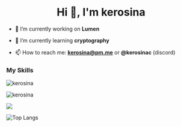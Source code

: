 <h1 align="center">Hi 👋, I'm kerosina</h1>

- 🔭 I’m currently working on **Lumen**

- 🌱 I’m currently learning **cryptography**

- 📫 How to reach me: **kerosina@pm.me** or **@kerosinac** (discord)

<h3 align="left">My Skills</h3>
<img src="https://skillicons.dev/icons?i=arch,bash,linux,cs,dotnet,haskell,lua,rust,tauri,zig" alt="kerosina" />

<p align="left"> <img src="https://komarev.com/ghpvc/?username=kerosina&label=Profile%20views&color=blueviolet&style=for-the-badge" alt="kerosina" /> </p>

<img src="https://profile-stats-bay.vercel.app/api?username=kerosina&show_icons=true&theme=tokyonight&title_color=8E2DE2&text_color=fff&icon_color=8E2DE2&show=reviews,prs_merged,prs_merged_percentage&show_icons=true">

![Top Langs](https://profile-stats-bay.vercel.app/api/top-langs/?username=kerosina&theme=tokyonight&title_color=8E2DE2&text_color=fff&exclude_repo=simple-keyboard,profile-stats,microarbiter,chungi)
